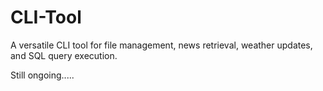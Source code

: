 # CLI-Tool
A versatile CLI tool for file management, news retrieval, weather updates, and SQL query execution.

Still ongoing.....
